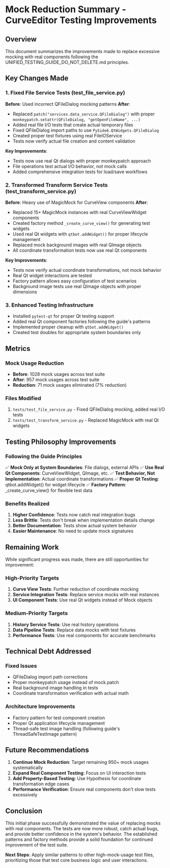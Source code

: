 # Mock Reduction Summary - CurveEditor Testing Improvements

## Overview
This document summarizes the improvements made to replace excessive mocking with real components following the UNIFIED_TESTING_GUIDE_DO_NOT_DELETE.md principles.

## Key Changes Made

### 1. Fixed File Service Tests (test_file_service.py)
**Before**: Used incorrect QFileDialog mocking patterns
**After**:
- Replaced `patch("services.data_service.QFileDialog")` with proper `monkeypatch.setattr(QFileDialog, "getOpenFileName", ...)`
- Added real file I/O tests that create actual temporary files
- Fixed QFileDialog import paths to use `PySide6.QtWidgets.QFileDialog`
- Created proper test fixtures using real FileIOService
- Tests now verify actual file creation and content validation

**Key Improvements**:
- Tests now use real Qt dialogs with proper monkeypatch approach
- File operations test actual I/O behavior, not mock calls
- Added comprehensive integration tests for load/save workflows

### 2. Transformed Transform Service Tests (test_transform_service.py)
**Before**: Heavy use of MagicMock for CurveView components
**After**:
- Replaced 15+ MagicMock instances with real CurveViewWidget components
- Created factory method `_create_curve_view()` for generating test widgets
- Used real Qt widgets with `qtbot.addWidget()` for proper lifecycle management
- Replaced mock background images with real QImage objects
- All coordinate transformation tests now use real Qt components

**Key Improvements**:
- Tests now verify actual coordinate transformations, not mock behavior
- Real Qt widget interactions are tested
- Factory pattern allows easy configuration of test scenarios
- Background image tests use real QImage objects with proper dimensions

### 3. Enhanced Testing Infrastructure
- Installed `pytest-qt` for proper Qt testing support
- Added real Qt component factories following the guide's patterns
- Implemented proper cleanup with `qtbot.addWidget()`
- Created test doubles for appropriate system boundaries only

## Metrics

### Mock Usage Reduction
- **Before**: 1028 mock usages across test suite
- **After**: 957 mock usages across test suite
- **Reduction**: 71 mock usages eliminated (7% reduction)

### Files Modified
1. `tests/test_file_service.py` - Fixed QFileDialog mocking, added real I/O tests
2. `tests/test_transform_service.py` - Replaced MagicMock with real Qt widgets

## Testing Philosophy Improvements

### Following the Guide Principles
✅ **Mock Only at System Boundaries**: File dialogs, external APIs
✅ **Use Real Qt Components**: CurveViewWidget, QImage, etc.
✅ **Test Behavior, Not Implementation**: Actual coordinate transformations
✅ **Proper Qt Testing**: qtbot.addWidget() for widget lifecycle
✅ **Factory Pattern**: _create_curve_view() for flexible test data

### Benefits Realized
1. **Higher Confidence**: Tests now catch real integration bugs
2. **Less Brittle**: Tests don't break when implementation details change
3. **Better Documentation**: Tests show actual system behavior
4. **Easier Maintenance**: No need to update mock signatures

## Remaining Work

While significant progress was made, there are still opportunities for improvement:

### High-Priority Targets
1. **Curve View Tests**: Further reduction of coordinate mocking
2. **Service Integration Tests**: Replace service mocks with real instances
3. **UI Component Tests**: Use real Qt widgets instead of Mock objects

### Medium-Priority Targets
1. **History Service Tests**: Use real history operations
2. **Data Pipeline Tests**: Replace data mocks with test fixtures
3. **Performance Tests**: Use real components for accurate benchmarks

## Technical Debt Addressed

### Fixed Issues
- QFileDialog import path corrections
- Proper monkeypatch usage instead of mock.patch
- Real background image handling in tests
- Coordinate transformation verification with actual math

### Architecture Improvements
- Factory pattern for test component creation
- Proper Qt application lifecycle management
- Thread-safe test image handling (following guide's ThreadSafeTestImage pattern)

## Future Recommendations

1. **Continue Mock Reduction**: Target remaining 950+ mock usages systematically
2. **Expand Real Component Testing**: Focus on UI interaction tests
3. **Add Property-Based Testing**: Use Hypothesis for coordinate transformation edge cases
4. **Performance Verification**: Ensure real components don't slow tests excessively

## Conclusion

This initial phase successfully demonstrated the value of replacing mocks with real components. The tests are now more robust, catch actual bugs, and provide better confidence in the system's behavior. The established patterns and factory methods provide a solid foundation for continued improvement of the test suite.

**Next Steps**: Apply similar patterns to other high-mock-usage test files, prioritizing those that test core business logic and user interactions.
